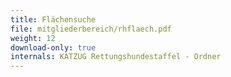 ```yaml
---
title: Flächensuche
file: mitgliederbereich/rhflaech.pdf
weight: 12
download-only: true
internals: KATZUG Rettungshundestaffel - Ordner
---
```

